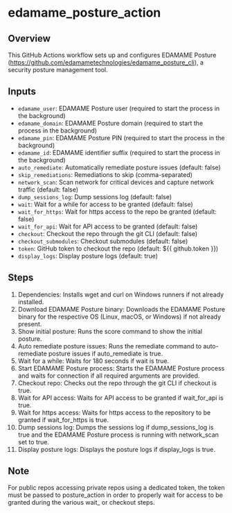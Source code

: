# edamame_posture_action

## Overview
This GitHub Actions workflow sets up and configures EDAMAME Posture (https://github.com/edamametechnologies/edamame_posture_cli), a security posture management tool.

## Inputs
- `edamame_user`: EDAMAME Posture user (required to start the process in the background)
- `edamame_domain`: EDAMAME Posture domain (required to start the process in the background)
- `edamame_pin`: EDAMAME Posture PIN (required to start the process in the background)
- `edamame_id`: EDAMAME identifier suffix (required to start the process in the background)
- `auto_remediate`: Automatically remediate posture issues (default: false)
- `skip_remediations`: Remediations to skip (comma-separated)
- `network_scan`: Scan network for critical devices and capture network traffic (default: false)
- `dump_sessions_log`: Dump sessions log (default: false)
- `wait`: Wait for a while for access to be granted (default: false)
- `wait_for_https`: Wait for https access to the repo be granted (default: false)
- `wait_for_api`: Wait for API access to be granted (default: false)
- `checkout`: Checkout the repo through the git CLI (default: false)
- `checkout_submodules`: Checkout submodules (default: false)
- `token`: GitHub token to checkout the repo (default: ${{ github.token }})
- `display_logs`: Display posture logs (default: true)

## Steps
1. Dependencies: Installs wget and curl on Windows runners if not already installed.
2. Download EDAMAME Posture binary: Downloads the EDAMAME Posture binary for the respective OS (Linux, macOS, or Windows) if not already present.
3. Show initial posture: Runs the score command to show the initial posture.
4. Auto remediate posture issues: Runs the remediate command to auto-remediate posture issues if auto_remediate is true.
5. Wait for a while: Waits for 180 seconds if wait is true.
6. Start EDAMAME Posture process: Starts the EDAMAME Posture process and waits for connection if all required arguments are provided.
7. Checkout repo: Checks out the repo through the git CLI if checkout is true.
8. Wait for API access: Waits for API access to be granted if wait_for_api is true.
9. Wait for https access: Waits for https access to the repository to be granted if wait_for_https is true.
10. Dump sessions log: Dumps the sessions log if dump_sessions_log is true and the EDAMAME Posture process is running with network_scan set to true.
11. Display posture logs: Displays the posture logs if display_logs is true.

## Note
For public repos accessing private repos using a dedicated token, the token must be passed to posture_action in order to properly wait for access to be granted during the various wait_ or checkout steps.